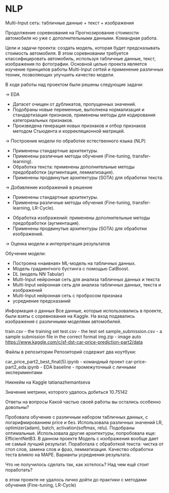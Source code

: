 # NLP
Multi-Input сеть: табличные данные + текст + изображения

Продолжение соревнования на Прогнозирование стоимости автомобиля но уже с дополнительными данными.
Командная работа.

Цели и задачи проекта: создать модель, которая будет предсказывать стоимость автомобиля. В этом соревновании требуется классифицировать автомобиль, используя табличные данные, текст, изображения по фотографии. Основной целью проекта является изучение принципов работы Multi-Input сетtей и применение различных техник, позволяющих улучшить качество модели.

В ходе работы над проектом были решены следующие задачи:

→ EDA

+ Датасет очищен от дубликатов, пропущенных значений.
+ Подобраны новые переменные, выполнена нормализация и стандартизация признаков, применены методы для кодирования категориальных признаков.
+ Произведена генерация новых признаков и отбор признаков методом Стьюдента и коррекляционной матрицей.

→ Построение модели по обработке естественного языка (NLP)

+ Применены стандартные архитектуры.
+ Применены различные методы обучения (Fine-tuning, transfer-learning).
+ Обработка текста: применены дополнительные методы предобработки (аугментация, лемматизация).
+ Применены продвинутые архитектуры (SOTA) для обработки текста.

→ Добавление изображений в решение

+ Применены стандартные архитектуры.
+ Применены различные методы обучения (Fine-tuning, transfer-learning, LR-Cycle).
* Обработка изображений: применены дополнительные методы предобработки (аугментация).
* Применены продвинутые архитектуры (SOTA) для обработки изображений.

→ Оценка модели и интерпретация результатов

Обучение модели: 
+ Построена «наивная» ML-модель на табличных данных.
+ Модель градиентного бустинга с помощью CatBoost.
+ DL (модель NN Tabular) 
+ Multi-Input нейронная сеть для анализа табличных данных и текста 
+ Multi-Input нейронная сеть для анализа табличных данных, текста  и изображений
+ Multi-Input нейронная сеть с пробросом признака
+ усреднение предсказаний

Информация о данных 
Все данные, которые использовались в проекте, были взяты с соревнования на Kaggle. 
На вход подавались изображения с различными моделями автомобилей. 

train.csv - the training set
test.csv - the test set
sample_submission.csv - a sample submission file in the correct format
img.zip - image auto
https://www.kaggle.com/c/sf-dst-car-price-prediction-part2/data

Файлы в репозитории Репозиторий содержит два ноутбуки:

car_price_part2_best_final(5).ipynb  - командный проект
car-price-part2_eda.ipynb - EDA
baseline - промежуточный с личными экспериментами

Никнейм на Kaggle tatianazhemantseva

Значение метрики, которого удалось добиться 10.75142

Ответы на вопросы Какой частью своей работы вы остались особенно довольны?

Пробовала обучение с различным набором табличных данных, с логарифмированием price и без.
Использовала различных значений LR, optimizer(adam), batch, activation(softmax, relu). Подобраны оптимальные.
Использовала другие архитектуры, попробовала еще: EfficientNetB3. В данном проекте Модель с изображения вообще дает не самый лучший результат.
Поработала с обработкой текста: чистка от стоп слов, замена слов и фраз, лемматизация. Качество обработки теста влияло на MAPE.
Варианты усреднения результата.

Что не получилось сделать так, как хотелось? Над чем ещё стоит поработать?

в этом проекте не удалось лично дойти до практики с методами обучения (Fine-tuning, LR-Cycle)
